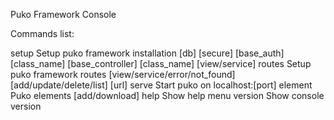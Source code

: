 
Puko Framework Console 

Commands list:

setup    Setup puko framework installation
         [db]
         [secure]
         [base_auth] [class_name]
         [base_controller] [class_name] [view/service]
routes   Setup puko framework routes
         [view/service/error/not_found] [add/update/delete/list] [url]
serve    Start puko on localhost:[port]
element  Puko elements
         [add/download]
help     Show help menu
version  Show console version
